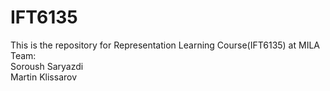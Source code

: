 # IFT6135
This is the repository for Representation Learning Course(IFT6135) at MILA <br>
Team: <br>
Soroush Saryazdi <br>
Martin Klissarov
